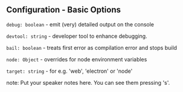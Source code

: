 ##  Configuration - Basic Options

`debug: boolean` - emit (very) detailed output on the console

`devtool: string` - developer tool to enhance debugging.

`bail: boolean` - treats first error as compilation error and stops build

`node: Object` - overrides for node environment variables

`target: string` - for e.g. 'web', 'electron' or 'node'

note:
    Put your speaker notes here.
    You can see them pressing 's'.
